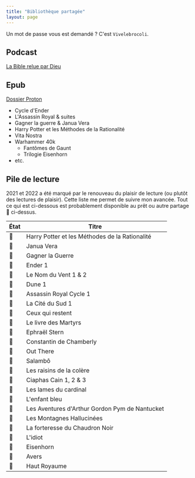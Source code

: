 ```yaml
---
title: "Bibliothèque partagée"
layout: page
---
```


Un mot de passe vous est demandé ? C'est `Vivelebrocoli`.

## Podcast

[La Bible relue par Dieu](https://drive.proton.me/urls/KPQH3SF69W#t6MjcUxgsenh)

## Epub

[Dossier Proton](https://drive.proton.me/urls/HVD02GVTVR#RN1gy6yDMbaQ)

- Cycle d'Ender
- L'Assassin Royal & suites
- Gagner la guerre & Janua Vera
- Harry Potter et les Méthodes de la Rationalité
- Vita Nostra
- Warhammer 40k
  - Fantômes de Gaunt
  - Trilogie Eisenhorn
- etc.

## Pile de lecture
2021 et 2022 a été marqué par le renouveau du plaisir de lecture (ou plutôt des lectures de plaisir). Cette liste me permet de suivre mon avancée. Tout ce qui est ci-dessous est probablement disponible au prêt ou autre partage 🏴 ci-dessus.

État | Titre
---|---
📗 | Harry Potter et les Méthodes de la Rationalité
📗 | Janua Vera
📗 | Gagner la Guerre
📗 | Ender 1
📗 | Le Nom du Vent 1 & 2
📗 | Dune 1
📗 | Assassin Royal Cycle 1
📗 | La Cité du Sud 1
📗 | Ceux qui restent
📗 | Le livre des Martyrs
📗 | Ephraël Stern
📗 | Constantin de Chamberly
📗 | Out There
📗 | Salambô
📖 | Les raisins de la colère
📖 | Ciaphas Cain 1, 2 & 3
📖 | Les lames du cardinal
📕 | L'enfant bleu
📕 | Les Aventures d'Arthur Gordon Pym de Nantucket
📕 | Les Montagnes Hallucinées
📕 | La forteresse du Chaudron Noir
📕 | L'idiot
📕 | Eisenhorn
📕 | Avers
📕 | Haut Royaume


